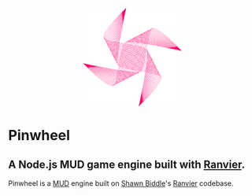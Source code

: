 <p align="center"><img src="/resources/logo.png"></p>

# Pinwheel

## A Node.js MUD game engine built with [Ranvier](https://github.com/shawncplus/ranviermud).

Pinwheel is a [MUD](https://en.wikipedia.org/wiki/MUD) engine built on [Shawn Biddle](http://shawnbiddle.com)'s [Ranvier](https://github.com/shawncplus/ranviermud) codebase.
